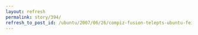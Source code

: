 ```yaml
---
layout: refresh
permalink: story/394/
refresh_to_post_id: /ubuntu/2007/06/26/compiz-fusion-telepts-ubuntu-feisty-re
---
```


